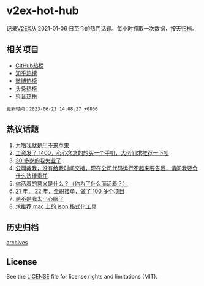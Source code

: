 # v2ex-hot-hub

 记录[V2EX](https://www.v2ex.com/)从 2021-01-06 日至今的热门话题。每小时抓取一次数据，按天[归档](archives)。
 
 ## 相关项目

- [GitHub热榜](https://github.com/snaildev/github-hot-hub)
- [知乎热榜](https://github.com/snaildev/zhihu-hot-hub)
- [微博热榜](https://github.com/snaildev/weibo-hot-hub)
- [头条热榜](https://github.com/snaildev/toutiao-hot-hub)
- [抖音热榜](https://github.com/snaildev/douyin-hot-hub)


 `更新时间：2023-06-22 14:08:27 +0800`

## 热议话题

1. [为啥我就是用不来苹果](https://www.v2ex.com/t/950641)
1. [工资发了 1400，心心念念的想买一个手机，大佬们求推荐一下呗](https://www.v2ex.com/t/950732)
1. [30 多岁的我失业了](https://www.v2ex.com/t/950773)
1. [公司裁我，没有给我时间交接，现在公司代码运行不起来要告我，请问我要负什么法律责任](https://www.v2ex.com/t/950804)
1. [你活着的意义是什么？（你为了什么而活着？）](https://www.v2ex.com/t/950782)
1. [21 年， 22 年，全职接单，做了 100 多个项目](https://www.v2ex.com/t/950796)
1. [是不是我太小心眼了](https://www.v2ex.com/t/950705)
1. [求推荐 mac 上的 json 格式化工具](https://www.v2ex.com/t/950661)

## 历史归档

[archives](archives)

## License

See the [LICENSE](LICENSE) file for license rights and limitations (MIT).
